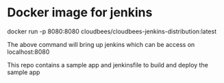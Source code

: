 # Docker image for jenkins
docker run -p 8080:8080 cloudbees/cloudbees-jenkins-distribution:latest

The above command will bring up jenkins which can be access on localhost:8080

This repo contains a sample app and jenkinsfile to build and deploy the sample app
